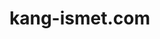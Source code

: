 # kang-ismet.com


<!-----di atas </head>----------->
<style type='text/css'>
.sidebar {display:none}
</style>

<!-- Google Font -->
<link href='https://fonts.googleapis.com' rel='preconnect'/>
<link href='https://fonts.googleapis.com/css2?family=Inter:wght@300;400;500;600;700&display=swap' rel='stylesheet'/>
<!-- Plugins CSS -->

<link href='https://cdnjs.cloudflare.com/ajax/libs/font-awesome/6.3.0/css/all.min.css' rel='stylesheet'/>
<link href='https://cdn.jsdelivr.net/npm/bootstrap-icons@1.5.0/font/bootstrap-icons.css' rel='stylesheet'/>
<script crossorigin='anonymous' integrity='sha256-a9jBBRygX1Bh5lt8GZjXDzyOB+bWve9EiO7tROUtj/E=' src='https://code.jquery.com/jquery-3.6.4.js'></script>

<!-- Theme CSS -->
<link href='https://www.kang-ismet.com/main/css/style.css' rel='stylesheet' type='text/css'/>

<!-----di atas </body>----------->
<script defer='defer' onload='viewCounterLoaded()' src='https://cdn.jsdelivr.net/gh/kanguis/assets@main/js/bundle.js'></script>
<script src='https://www.kang-ismet.com/main/js/bootstrap.min.js'></script>
